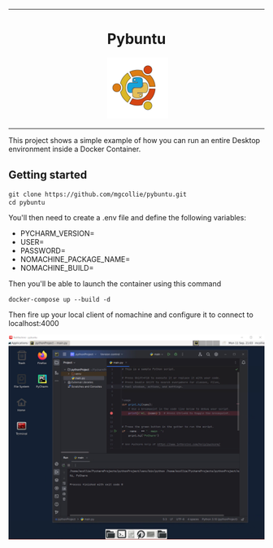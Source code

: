 <table align="center"><tr><td align="center" width="9999">

# Pybuntu

![]() <img src="pybuntu-dark.png"  width="120">
</td></tr></table>

This project shows a simple example of how you can run an entire Desktop environment inside  a Docker Container.


## Getting started
```
git clone https://github.com/mgcollie/pybuntu.git
cd pybuntu
```
You'll then need to create a .env file and define the following variables:
- PYCHARM_VERSION=<version>
- USER=<somename>
- PASSWORD=<somepassword>
- NOMACHINE_PACKAGE_NAME=<packagename>
- NOMACHINE_BUILD=<build>

Then you'll be able to launch the container using this command
```
docker-compose up --build -d
```
Then fire up your local client of nomachine and configure it to connect to localhost:4000

![image.png](./image.png)

